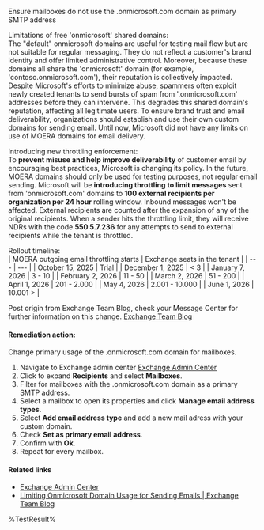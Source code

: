 Ensure mailboxes do not use the .onmicrosoft.com domain as primary SMTP address

Limitations of free 'onmicrosoft' shared domains:\
The "default" onmicrosoft domains are useful for testing mail flow but are not suitable for regular messaging. They do not reflect a customer's brand identity and offer limited administrative control. Moreover, because these domains all share the 'onmicrosoft' domain (for example, 'contoso.onmicrosoft.com'), their reputation is collectively impacted. Despite Microsoft's efforts to minimize abuse, spammers often exploit newly created tenants to send bursts of spam from '.onmicrosoft.com' addresses before they can intervene. This degrades this shared domain's reputation, affecting all legitimate users. To ensure brand trust and email deliverability, organizations should establish and use their own custom domains for sending email. Until now, Microsoft did not have any limits on use of MOERA domains for email delivery.

Introducing new throttling enforcement:\
To **prevent misuse and help improve deliverability** of customer email by encouraging best practices, Microsoft is changing its policy. In the future, MOERA domains should only be used for testing purposes, not regular email sending. Microsoft will be **introducing throttling to limit messages** sent from 'onmicrosoft.com' domains to **100 external recipients per organization per 24 hour** rolling window. Inbound messages won't be affected. External recipients are counted after the expansion of any of the original recipients. When a sender hits the throttling limit, they will receive NDRs with the code **550 5.7.236** for any attempts to send to external recipients while the tenant is throttled.

Rollout timeline:\
| MOERA outgoing email throttling starts | Exchange seats in the tenant |
| --- | --- |
| October 15, 2025 | Trial |
| December 1, 2025 | < 3 |
| January 7, 2026 | 3 - 10 |
| February 2, 2026 | 11 - 50 |
| March 2, 2026 | 51 - 200 |
| April 1, 2026 | 201 - 2.000 |
| May 4, 2026 | 2.001 - 10.000 |
| June 1, 2026 | 10.001 > |

Post origin from Exchange Team Blog, check your Message Center for further information on this change. [Exchange Team Blog](https://techcommunity.microsoft.com/blog/exchange/limiting-onmicrosoft-domain-usage-for-sending-emails/4446167?WT.mc_id=M365-MVP-5003086)

#### Remediation action:

Change primary usage of the .onmicrosoft.com domain for mailboxes.
1. Navigate to Exchange admin center [Exchange Admin Center](https://admin.exchange.microsoft.com/#/)
2. Click to expand **Recipients** and select **Mailboxes**.
3. Filter for mailboxes with the .onmicrosoft.com domain as a primary SMTP address.
4. Select a mailbox to open its properties and click **Manage email address types**.
5. Select **Add email address type** and add a new mail adress with your custom domain.
6. Check **Set as primary email address**.
7. Confirm with **Ok**.
8. Repeat for every mailbox.

#### Related links

* [Exchange Admin Center](https://admin.exchange.microsoft.com/#/)
* [Limiting Onmicrosoft Domain Usage for Sending Emails | Exchange Team Blog](https://techcommunity.microsoft.com/blog/exchange/limiting-onmicrosoft-domain-usage-for-sending-emails/4446167?WT.mc_id=M365-MVP-5003086)

<!--- Results --->
%TestResult%